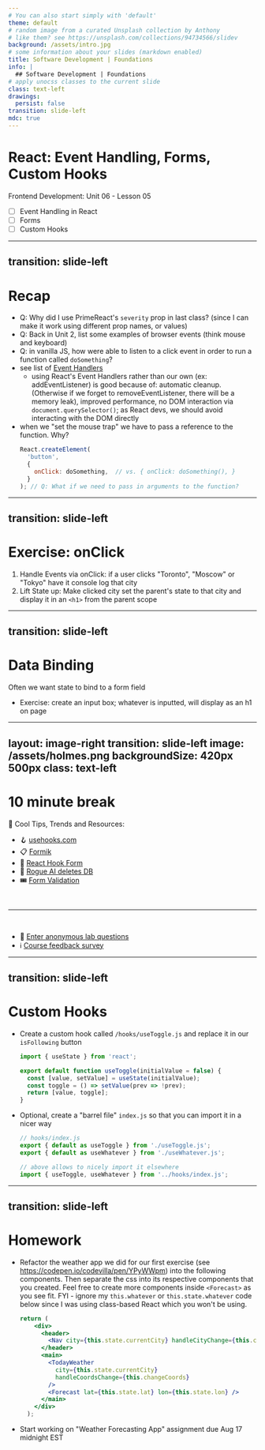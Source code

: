 ```yaml
---
# You can also start simply with 'default'
theme: default
# random image from a curated Unsplash collection by Anthony
# like them? see https://unsplash.com/collections/94734566/slidev
background: /assets/intro.jpg
# some information about your slides (markdown enabled)
title: Software Development | Foundations
info: |
  ## Software Development | Foundations
# apply unocss classes to the current slide
class: text-left
drawings:
  persist: false
transition: slide-left
mdc: true
---
```


# React: Event Handling, Forms, Custom Hooks
Frontend Development: Unit 06 - Lesson 05

- [ ] Event Handling in React
- [ ] Forms
- [ ] Custom Hooks

<div class="abs-br m-6 text-xl">
  <a href="https://github.com/slidevjs/slidev" target="_blank" class="slidev-icon-btn">
    <carbon:logo-github />
  </a>
</div>

<!--
-->


---
transition: slide-left
---

# Recap
- Q: Why did I use PrimeReact's `severity` prop in last class? (since I can make it work using different prop names, or values)
- Q: Back in Unit 2, list some examples of browser events (think mouse and keyboard)
- Q: in vanilla JS, how were able to listen to a click event in order to run a function called `doSomething`? 
- see list of [Event Handlers](https://legacy.reactjs.org/docs/events.html)
   - using React's Event Handlers rather than our own (ex: addEventListener) is good because of: automatic cleanup. (Otherwise if we forget to removeEventListener, there will be a memory leak), improved performance, no DOM interaction via `document.querySelector()`; as React devs, we should avoid interacting with the DOM directly
- when we "set the mouse trap" we have to pass a reference to the function.  Why?
  ```js
  React.createElement(
    'button',
    {
      onClick: doSomething,  // vs. { onClick: doSomething(), }
    }
  ); // Q: What if we need to pass in arguments to the function?
  ```

---
transition: slide-left
---

# Exercise: onClick

1. Handle Events via onClick: if a user clicks "Toronto", "Moscow" or "Tokyo" have it console log that city
2. Lift State up: Make clicked city set the parent's state to that city and display it in an `<h1>` from the parent scope

---
transition: slide-left
---

# Data Binding
Often we want state to bind to a form field

- Exercise: create an input box; whatever is inputted, will display as an h1 on page

---
layout: image-right
transition: slide-left
image: /assets/holmes.png
backgroundSize: 420px 500px
class: text-left
---

# 10 minute break

🍦 Cool Tips, Trends and Resources:

- 🪝 [usehooks.com](https://usehooks.com/)
- 📋 [Formik](https://formik.org/)
- 🥞 [React Hook Form](https://react-hook-form.com/)
- 🤖 [Rogue AI deletes DB](https://x.com/jasonlk/status/1946069562723897802)
- 🎟️ [Form Validation](https://x.com/BHolmesDev/status/1746911677440774274)


<br>
<hr>
<br>

- 🧪 [Enter anonymous lab questions](https://docs.google.com/forms/d/e/1FAIpQLSevvGARdHQikso-uLqFCO481MABKE5HofuSrlzEPMNQ2ZLykw/viewform?usp=dialog)
- ℹ️ [Course feedback survey](https://circuitstream.typeform.com/to/ZoyYk7px#course_id=SoftwareAN&instructor=9514)

---
transition: slide-left
---

# Custom Hooks

- Create a custom hook called `/hooks/useToggle.js` and replace it in our `isFollowing` button
  ```ts
  import { useState } from 'react';

  export default function useToggle(initialValue = false) {
    const [value, setValue] = useState(initialValue);
    const toggle = () => setValue(prev => !prev);
    return [value, toggle];
  }
  ```
- Optional, create a "barrel file" `index.js` so that you can import it in a nicer way
  ```js
  // hooks/index.js
  export { default as useToggle } from './useToggle.js';
  export { default as useWhatever } from './useWhatever.js';
  ```

  ```js
  // above allows to nicely import it elsewhere 
  import { useToggle, useWhatever } from '../hooks/index.js';
  ```

---
transition: slide-left
---

# Homework

- Refactor the weather app we did for our first exercise (see https://codepen.io/codevilla/pen/YPyWWpm) into the following components.  Then separate the css into its respective components that you created.
Feel free to create more components inside `<Forecast>` as you see fit.  FYI - ignore my `this.whatever` or `this.state.whatever` code below since I was using class-based React which you won't be using.
  ```jsx
  return (
      <div>
        <header>
          <Nav city={this.state.currentCity} handleCityChange={this.changeCity} />
        </header>
        <main>
          <TodayWeather
            city={this.state.currentCity}
            handleCoordsChange={this.changeCoords}
          />
          <Forecast lat={this.state.lat} lon={this.state.lon} />
        </main>
      </div>
    );
  ```
- Start working on "Weather Forecasting App" assignment due Aug 17 midnight EST

